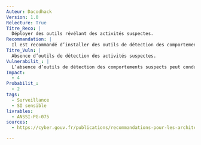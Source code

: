 ```yaml
---
Auteur: Dacodhack
Version: 1.0
Relecture: True
Titre_Reco: |
  Déployer des outils révélant des activités suspectes.
Recommandation: |
  Il est recommandé d’installer des outils de détection des comportements suspects et que les journaux qu’ils génèrent alimentent le système de supervision mis en œuvre sur le SI sensible. Cette recommandation concerne en premier lieu les postes de travail.
Titre_Vuln: |
  Absence d’outils de détection des activités suspectes.
Vulnerabilit_: |
  L’absence d’outils de détection des comportements suspects peut conduire à une incapacité de repérer et de réagir aux activités anormales ou malveillantes sur le SI sensible. Cela peut permettre à des attaques de rester non détectées, augmentant les risques de compromission et d’impact sur la confidentialité, l'intégrité et la disponibilité du SI.
Impact:
  - 4
Probabilit_:
  - 2
tags:
  - Surveillance
  - SI sensible
livrables:
  - ANSSI-PG-075
sources:
  - https://cyber.gouv.fr/publications/recommandations-pour-les-architectures-des-si-sensibles-ou-dr

---
```


